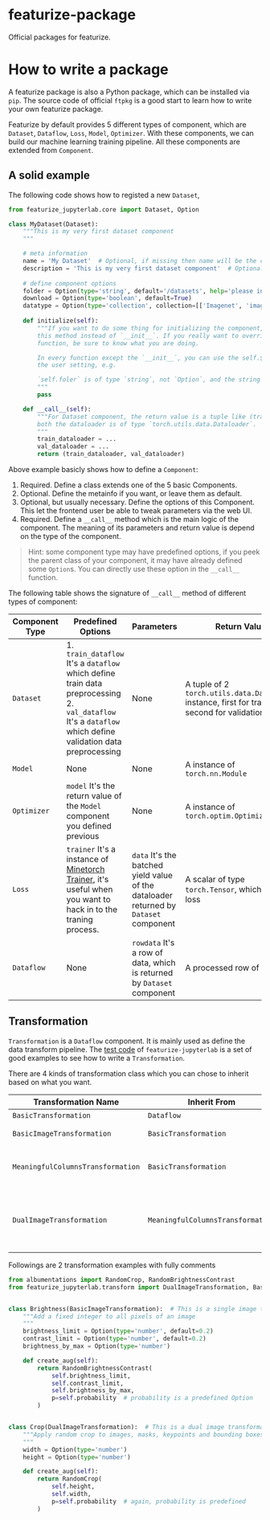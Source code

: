 # featurize-package
Official packages for featurize.

# How to write a package

A featurize package is also a Python package, which can be installed via `pip`. The source code of official `ftpkg` is a good start to learn how to write your own featurize package.

Featurize by default provides 5 different types of component, which are `Dataset`, `Dataflow`, `Loss`, `Model`, `Optimizer`. With these components, we can build our machine learning training pipeline. All these components are extended from `Component`.

## A solid example

The following code shows how to registed a new `Dataset`,

```Python
from featurize_jupyterlab.core import Dataset, Option

class MyDataset(Dataset):
    """This is my very first dataset component
    """

    # meta information
    name = 'My Dataset'  # Optional, if missing then name will be the class name `MyDataset`
    description = 'This is my very first dataset component'  # Optional, if missing then this will be the doc string
  
    # define component options
    folder = Option(type='string', default='/datasets', help='please input the folder of the dataset files')
    download = Option(type='boolean', default=True)
    datatype = Option(type='collection', collection=[['Imagenet', 'imagenet'], ['MS Coco', 'coco']], default='imagenet')
  
    def initialize(self):
        """If you want to do some thing for initializing the component, write it in
        this method instead of `__init__`. If you really want to override the `__init__`
        function, be sure to know what you are doing.

        In every function except the `__init__`, you can use the self.${option_name} to access
        the user setting, e.g.

        `self.foler` is of type `string`, not `Option`, and the string is the path of the folder the user inputed.
        """
        pass

    def __call__(self):
        """For Dataset component, the return value is a tuple like (train_dataloader, val_dataloader),
        both the dataloader is of type `torch.utils.data.Dataloader`.
        """
        train_dataloader = ...
        val_dataloader = ...
        return (train_dataloader, val_dataloader)
```

Above example basicly shows how to define a `Component`:

1. Required. Define a class extends one of the 5 basic Components.
2. Optional. Define the metainfo if you want, or leave them as default.
3. Optional, but usually necessary. Define the options of this Component. This let the frontend user be able to tweak parameters via the web UI.
4. Required. Define a `__call__` method which is the main logic of the component. The meaning of its parameters and return value is depend on the type of the component.

> Hint: some component type may have predefined options, if you peek the parent class of your component, it may have already defined some `Option`s. You can directly use these option in the `__call__` function.

The following table shows the signature of `__call__` method of different types of component:

| Component Type | Predefined Options | Parameters | Return Value |
| ------------- | ------------- | ------------- | ------------|
| `Dataset` | 1. `train_dataflow` It's a `dataflow` which define train data preprocessing <br/> 2. `val_dataflow` It's a `dataflow` which define validation data preprocessing  | None | A tuple of 2 `torch.utils.data.Dataloader` instance, first for train, second for validation |
| `Model`  | None | None  | A instance of `torch.nn.Module` |
| `Optimizer` | `model` It's the return value of the `Model` component you defined previous | None | A instance of `torch.optim.Optimizer` |
| `Loss` | `trainer` It's a instance of [Minetorch Trainer](https://github.com/minetorch/minetorch), it's useful when you want to hack in to the traning process.  | `data` It's the batched yield value of the dataloader returned by `Dataset` component | A scalar of type `torch.Tensor`, which is the loss |
| `Dataflow` | None | `rowdata` It's a row of data, which is returned by `Dataset` component | A processed row of data |


## Transformation

`Transformation` is a `Dataflow` component. It is mainly used as define the data transform pipeline.
The [test code](https://github.com/louis-she/featurize-jupyterlab/blob/master/featurize_jupyterlab/tests/test_transformation.py) of `featurize-jupyterlab` is a set of good examples to see how to write a `Transformation`.

There are 4 kinds of transformation class which you can chose to inherit based on what you want.

| Transformation Name | Inherit From | Description |
| ------------- | ------------- | ------------- |
| `BasicTransformation` | `Dataflow` | Base class of transformation |
| `BasicImageTransformation` | `BasicTransformation` | Basic image transformation, it's used for single image transoform. |
| `MeaningfulColumnsTransformation` | `BasicTransformation` | A transformation which will define the meaning of selected column and use them in the logic of transform |
| `DualImageTransformation` | `MeaningfulColumnsTransformation` | A image transformation of `MeaningfulColumnsTransformation`, the meaning of the columns have already been defined in the class which is `image`, `mask`, `masks`, `keypoints` and `bboxes` |


Followings are 2 transformation examples with fully comments

```Python
from albumentations import RandomCrop, RandomBrightnessContrast
from featurize_jupyterlab.transform import DualImageTransformation, BasicImageTransformation


class Brightness(BasicImageTransformation):  # This is a single image transformation
    """Add a fixed integer to all pixels of an image
    """
    brightness_limit = Option(type='number', default=0.2)
    contrast_limit = Option(type='number', default=0.2)
    brightness_by_max = Option(type='number')

    def create_aug(self):
        return RandomBrightnessContrast(
            self.brightness_limit,
            self.contrast_limit,
            self.brightness_by_max,
            p=self.probability  # probability is a predefined Option
        )


class Crop(DualImageTransformation):  # This is a dual image transformation
    """Apply random crop to images, masks, keypoints and bounding boxes
    """
    width = Option(type='number')
    height = Option(type='number')

    def create_aug(self):
        return RandomCrop(
            self.height,
            self.width,
            p=self.probability  # again, probability is predefined
        )
```
